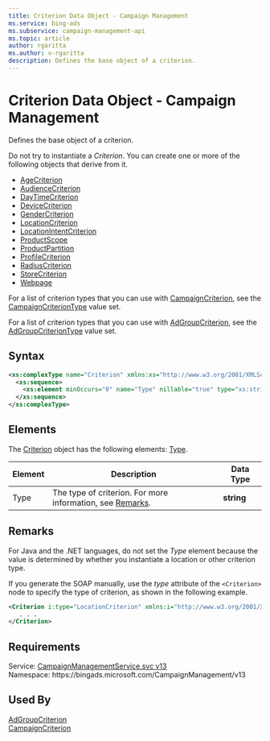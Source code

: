 ```yaml
---
title: Criterion Data Object - Campaign Management
ms.service: bing-ads
ms.subservice: campaign-management-api
ms.topic: article
author: rgaritta
ms.author: v-rgaritta
description: Defines the base object of a criterion.
---
```

# Criterion Data Object - Campaign Management
Defines the base object of a criterion.

Do not try to instantiate a *Criterion*. You can create one or more of the following objects that derive from it.
- [AgeCriterion](agecriterion.md)  
- [AudienceCriterion](audiencecriterion.md)  
- [DayTimeCriterion](daytimecriterion.md)  
- [DeviceCriterion](devicecriterion.md)  
- [GenderCriterion](gendercriterion.md)  
- [LocationCriterion](locationcriterion.md)  
- [LocationIntentCriterion](locationintentcriterion.md)  
- [ProductScope](productscope.md)  
- [ProductPartition](productpartition.md)  
- [ProfileCriterion](profilecriterion.md)  
- [RadiusCriterion](radiuscriterion.md)  
- [StoreCriterion](storecriterion.md)  
- [Webpage](webpage.md)  

For a list of criterion types that you can use with [CampaignCriterion](campaigncriterion.md), see the [CampaignCriterionType](campaigncriteriontype.md) value set.

For a list of criterion types that you can use with [AdGroupCriterion](adgroupcriterion.md), see the [AdGroupCriterionType](adgroupcriteriontype.md) value set.

## Syntax
```xml
<xs:complexType name="Criterion" xmlns:xs="http://www.w3.org/2001/XMLSchema">
  <xs:sequence>
    <xs:element minOccurs="0" name="Type" nillable="true" type="xs:string" />
  </xs:sequence>
</xs:complexType>
```

## <a name="elements"></a>Elements

The [Criterion](criterion.md) object has the following elements: [Type](#type).

|Element|Description|Data Type|
|-----------|---------------|-------------|
|<a name="type"></a>Type|The type of criterion. For more information, see [Remarks](#remarks).|**string**|

## <a name="remarks"></a>Remarks
For Java and the .NET languages, do not set the *Type* element because the value is determined by whether you instantiate a location or other criterion type.

If you generate the SOAP manually, use the *type* attribute of the `<Criterion>` node to specify the type of criterion, as shown in the following example.

```xml
<Criterion i:type="LocationCriterion" xmlns:i="http://www.w3.org/2001/XMLSchema-instance">
   . . .
</Criterion>
```

## Requirements
Service: [CampaignManagementService.svc v13](https://campaign.api.bingads.microsoft.com/Api/Advertiser/CampaignManagement/v13/CampaignManagementService.svc)  
Namespace: https\://bingads.microsoft.com/CampaignManagement/v13  

## Used By
[AdGroupCriterion](adgroupcriterion.md)  
[CampaignCriterion](campaigncriterion.md)  
